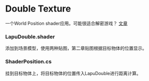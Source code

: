 # Double Texture

一个World Position shader应用。可能很适合解密游戏？ [文章](https://llapuras.top/World-Position-Shader/)

### LapuDouble.shader

添加到场景模型，使用两种贴图，第二章贴图根据目标物体的位置显示。

### ShaderPosition.cs

挂到目标物体上，将目标物体的位置传入LapuDouble进行距离计算。
